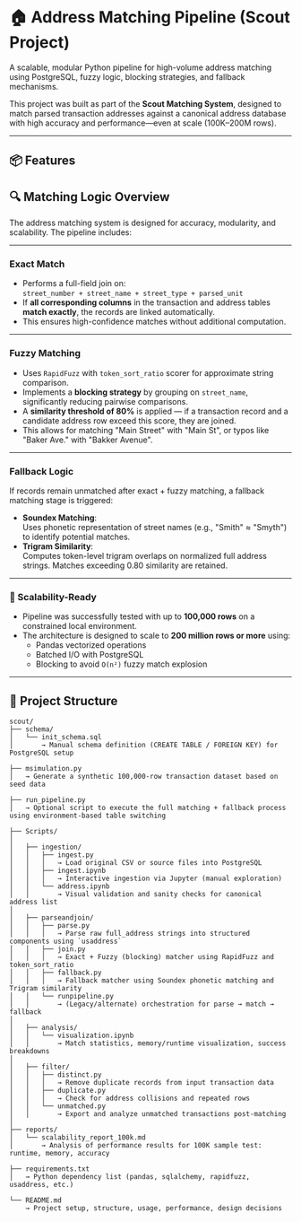# 🏠 Address Matching Pipeline (Scout Project)

A scalable, modular Python pipeline for high-volume address matching using PostgreSQL, fuzzy logic, blocking strategies, and fallback mechanisms.

This project was built as part of the **Scout Matching System**, designed to match parsed transaction addresses against a canonical address database with high accuracy and performance—even at scale (100K–200M rows).

---

## 📦 Features

## 🔍 Matching Logic Overview

The address matching system is designed for accuracy, modularity, and scalability. The pipeline includes:

---

### Exact Match

- Performs a full-field join on:  
  `street_number + street_name + street_type + parsed_unit`
- If **all corresponding columns** in the transaction and address tables **match exactly**, the records are linked automatically.
- This ensures high-confidence matches without additional computation.

---

### Fuzzy Matching

- Uses `RapidFuzz` with `token_sort_ratio` scorer for approximate string comparison.
- Implements a **blocking strategy** by grouping on `street_name`, significantly reducing pairwise comparisons.
- A **similarity threshold of 80%** is applied — if a transaction record and a candidate address row exceed this score, they are joined.
- This allows for matching "Main Street" with "Main St", or typos like "Baker Ave." with "Bakker Avenue".

---

### Fallback Logic

If records remain unmatched after exact + fuzzy matching, a fallback matching stage is triggered:

- **Soundex Matching**:  
  Uses phonetic representation of street names (e.g., "Smith" ≈ "Smyth") to identify potential matches.
- **Trigram Similarity**:  
  Computes token-level trigram overlaps on normalized full address strings. Matches exceeding 0.80 similarity are retained.

---

### 🧠 Scalability-Ready

- Pipeline was successfully tested with up to **100,000 rows** on a constrained local environment.
- The architecture is designed to scale to **200 million rows or more** using:
  - Pandas vectorized operations
  - Batched I/O with PostgreSQL
  - Blocking to avoid `O(n²)` fuzzy match explosion

---

## 🧱 Project Structure

```text
scout/
├── schema/
│   └── init_schema.sql
│       → Manual schema definition (CREATE TABLE / FOREIGN KEY) for PostgreSQL setup

├── msimulation.py
│   → Generate a synthetic 100,000-row transaction dataset based on seed data

├── run_pipeline.py
│   → Optional script to execute the full matching + fallback process using environment-based table switching

├── Scripts/
│
│   ├── ingestion/
│   │   ├── ingest.py
│   │   │   → Load original CSV or source files into PostgreSQL
│   │   ├── ingest.ipynb
│   │   │   → Interactive ingestion via Jupyter (manual exploration)
│   │   └── address.ipynb
│   │       → Visual validation and sanity checks for canonical address list
│
│   ├── parseandjoin/
│   │   ├── parse.py
│   │   │   → Parse raw full_address strings into structured components using `usaddress`
│   │   ├── join.py
│   │   │   → Exact + Fuzzy (blocking) matcher using RapidFuzz and token_sort_ratio
│   │   ├── fallback.py
│   │   │   → Fallback matcher using Soundex phonetic matching and Trigram similarity
│   │   └── runpipeline.py
│   │       → (Legacy/alternate) orchestration for parse → match → fallback
│
│   ├── analysis/
│   │   └── visualization.ipynb
│   │       → Match statistics, memory/runtime visualization, success breakdowns
│
│   ├── filter/
│   │   ├── distinct.py
│   │   │   → Remove duplicate records from input transaction data
│   │   ├── duplicate.py
│   │   │   → Check for address collisions and repeated rows
│   │   └── unmatched.py
│   │       → Export and analyze unmatched transactions post-matching
│
├── reports/
│   └── scalability_report_100k.md
│       → Analysis of performance results for 100K sample test: runtime, memory, accuracy

├── requirements.txt
│   → Python dependency list (pandas, sqlalchemy, rapidfuzz, usaddress, etc.)

└── README.md
    → Project setup, structure, usage, performance, design decisions

